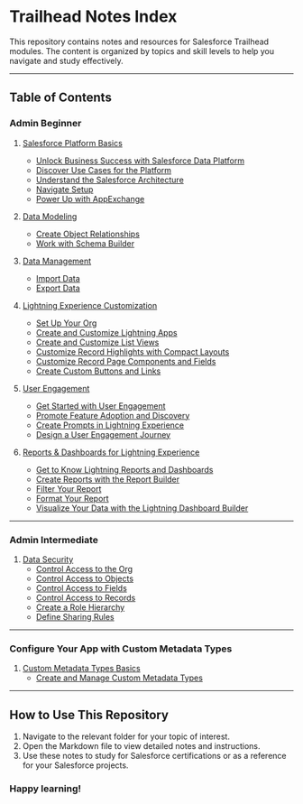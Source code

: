 # Trailhead Notes Index

This repository contains notes and resources for Salesforce Trailhead modules. The content is organized by topics and skill levels to help you navigate and study effectively.

---

## Table of Contents

### Admin Beginner
1. [Salesforce Platform Basics](Admin%20Beginner/1.%20Salesforce%20Platform%20Basics/)
   - [Unlock Business Success with Salesforce Data Platform](Admin%20Beginner/1.%20Salesforce%20Platform%20Basics/1.%20Unlock%20Business%20Success%20with%20Salesforce%20Data%20Platform.md)
   - [Discover Use Cases for the Platform](Admin%20Beginner/1.%20Salesforce%20Platform%20Basics/2.%20Discover%20Use%20Cases%20for%20the%20Platform.md)
   - [Understand the Salesforce Architecture](Admin%20Beginner/1.%20Salesforce%20Platform%20Basics/3.%20Understand%20the%20Salesforce%20Architecture.md)
   - [Navigate Setup](Admin%20Beginner/1.%20Salesforce%20Platform%20Basics/4.%20Navigate%20Setup.md)
   - [Power Up with AppExchange](Admin%20Beginner/1.%20Salesforce%20Platform%20Basics/5.%20Power%20Up%20with%20AppExchange.md)

2. [Data Modeling](Admin%20Beginner/2.%20Data%20Modeling/)
   - [Create Object Relationships](Admin%20Beginner/2.%20Data%20Modeling/2.%20Create%20Object%20Relationships.md)
   - [Work with Schema Builder](Admin%20Beginner/2.%20Data%20Modeling/3.%20Work%20with%20Schema%20Builder.md)

3. [Data Management](Admin%20Beginner/3.%20Data%20Management/)
   - [Import Data](Admin%20Beginner/3.%20Data%20Management/1.%20Import%20Data.md)
   - [Export Data](Admin%20Beginner/3.%20Data%20Management/2.%20Export%20Data.md)

4. [Lightning Experience Customization](Admin%20Beginner/4.%20Lightning%20Experience%20Customization/)
   - [Set Up Your Org](Admin%20Beginner/4.%20Lightning%20Experience%20Customization/1.%20Set%20Up%20Your%20Org.md)
   - [Create and Customize Lightning Apps](Admin%20Beginner/4.%20Lightning%20Experience%20Customization/2.%20Create%20and%20Customize%20Lightning%20Apps.md)
   - [Create and Customize List Views](Admin%20Beginner/4.%20Lightning%20Experience%20Customization/3.%20Create%20and%20Customize%20List%20Views.md)
   - [Customize Record Highlights with Compact Layouts](Admin%20Beginner/4.%20Lightning%20Experience%20Customization/4.%20Customize%20Record%20Highlights%20with%20Compact%20Layouts.md)
   - [Customize Record Page Components and Fields](Admin%20Beginner/4.%20Lightning%20Experience%20Customization/5.%20Customize%20Record%20Page%20Components%20and%20Fields.md)
   - [Create Custom Buttons and Links](Admin%20Beginner/4.%20Lightning%20Experience%20Customization/6.%20Create%20Custom%20Buttons%20and%20Links.md)

5. [User Engagement](Admin%20Beginner/5.%20User%20Engagement/)
   - [Get Started with User Engagement](Admin%20Beginner/5.%20User%20Engagement/1.%20Get%20Started%20with%20User%20Engagement.md)
   - [Promote Feature Adoption and Discovery](Admin%20Beginner/5.%20User%20Engagement/2.%20Promote%20Feature%20Adoption%20and%20Discovery.md)
   - [Create Prompts in Lightning Experience](Admin%20Beginner/5.%20User%20Engagement/3.%20Create%20Prompts%20in%20Lightning%20Experience.md)
   - [Design a User Engagement Journey](Admin%20Beginner/5.%20User%20Engagement/4.%20Design%20a%20User%20Engagement%20Journey.md)

6. [Reports & Dashboards for Lightning Experience](Admin%20Beginner/6.%20Reports%20&%20Dashboards%20for%20Lightning%20Experience/)
   - [Get to Know Lightning Reports and Dashboards](Admin%20Beginner/6.%20Reports%20&%20Dashboards%20for%20Lightning%20Experience/1.%20Get%20to%20Know%20Lightning%20Reports%20and%20Dashboards.md)
   - [Create Reports with the Report Builder](Admin%20Beginner/6.%20Reports%20&%20Dashboards%20for%20Lightning%20Experience/2.%20Create%20Reports%20with%20the%20Report%20Builder.md)
   - [Filter Your Report](Admin%20Beginner/6.%20Reports%20&%20Dashboards%20for%20Lightning%20Experience/3.%20Filter%20Your%20Report.md)
   - [Format Your Report](Admin%20Beginner/6.%20Reports%20&%20Dashboards%20for%20Lightning%20Experience/4.%20Format%20Your%20Report.md)
   - [Visualize Your Data with the Lightning Dashboard Builder](Admin%20Beginner/6.%20Reports%20&%20Dashboards%20for%20Lightning%20Experience/5.%20Visualize%20Your%20Data%20with%20the%20Lightning%20Dashboard%20Builder.md)

---

### Admin Intermediate
1. [Data Security](Admin%20Intermediate/2.%20Data%20Security/)
   - [Control Access to the Org](Admin%20Intermediate/2.%20Data%20Security/2.%20Control%20Access%20to%20the%20Org.md)
   - [Control Access to Objects](Admin%20Intermediate/2.%20Data%20Security/3.%20Control%20Access%20to%20Objects.md)
   - [Control Access to Fields](Admin%20Intermediate/2.%20Data%20Security/4.%20Control%20Access%20to%20Fields.md)
   - [Control Access to Records](Admin%20Intermediate/2.%20Data%20Security/5.%20Control%20Access%20to%20Records.md)
   - [Create a Role Hierarchy](Admin%20Intermediate/2.%20Data%20Security/6.%20Create%20a%20Role%20Hierarchy.md)
   - [Define Sharing Rules](Admin%20Intermediate/2.%20Data%20Security/7.%20Define%20Sharing%20Rules.md)

---

### Configure Your App with Custom Metadata Types
1. [Custom Metadata Types Basics](Configure%20Your%20App%20with%20Custom%20Metadata%20Types/1.%20Custom%20Metadata%20Types%20Basics/)
   - [Create and Manage Custom Metadata Types](Configure%20Your%20App%20with%20Custom%20Metadata%20Types/1.%20Custom%20Metadata%20Types%20Basics/2.%20Create%20and%20Manage%20Custom%20Metadata%20Types.md)

---

## How to Use This Repository
1. Navigate to the relevant folder for your topic of interest.
2. Open the Markdown file to view detailed notes and instructions.
3. Use these notes to study for Salesforce certifications or as a reference for your Salesforce projects.

### Happy learning!